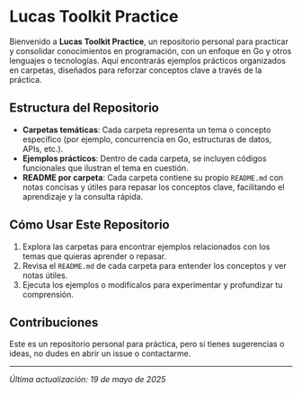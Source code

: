 # Lucas Toolkit Practice

Bienvenido a **Lucas Toolkit Practice**, un repositorio personal para practicar y consolidar conocimientos en programación, con un enfoque en Go y otros lenguajes o tecnologías. Aquí encontrarás ejemplos prácticos organizados en carpetas, diseñados para reforzar conceptos clave a través de la práctica.

## Estructura del Repositorio

- **Carpetas temáticas**: Cada carpeta representa un tema o concepto específico (por ejemplo, concurrencia en Go, estructuras de datos, APIs, etc.).
- **Ejemplos prácticos**: Dentro de cada carpeta, se incluyen códigos funcionales que ilustran el tema en cuestión.
- **README por carpeta**: Cada carpeta contiene su propio `README.md` con notas concisas y útiles para repasar los conceptos clave, facilitando el aprendizaje y la consulta rápida.

## Cómo Usar Este Repositorio

1. Explora las carpetas para encontrar ejemplos relacionados con los temas que quieras aprender o repasar.
2. Revisa el `README.md` de cada carpeta para entender los conceptos y ver notas útiles.
3. Ejecuta los ejemplos o modifícalos para experimentar y profundizar tu comprensión.

## Contribuciones

Este es un repositorio personal para práctica, pero si tienes sugerencias o ideas, no dudes en abrir un issue o contactarme.

---
*Última actualización: 19 de mayo de 2025*